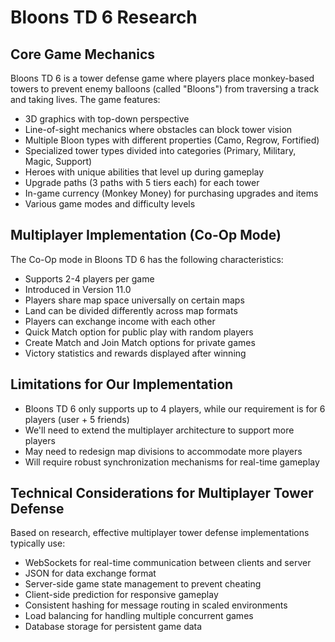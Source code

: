 # Bloons TD 6 Research

## Core Game Mechanics

Bloons TD 6 is a tower defense game where players place monkey-based towers to prevent enemy balloons (called "Bloons") from traversing a track and taking lives. The game features:

- 3D graphics with top-down perspective
- Line-of-sight mechanics where obstacles can block tower vision
- Multiple Bloon types with different properties (Camo, Regrow, Fortified)
- Specialized tower types divided into categories (Primary, Military, Magic, Support)
- Heroes with unique abilities that level up during gameplay
- Upgrade paths (3 paths with 5 tiers each) for each tower
- In-game currency (Monkey Money) for purchasing upgrades and items
- Various game modes and difficulty levels

## Multiplayer Implementation (Co-Op Mode)

The Co-Op mode in Bloons TD 6 has the following characteristics:

- Supports 2-4 players per game
- Introduced in Version 11.0
- Players share map space universally on certain maps
- Land can be divided differently across map formats
- Players can exchange income with each other
- Quick Match option for public play with random players
- Create Match and Join Match options for private games
- Victory statistics and rewards displayed after winning

## Limitations for Our Implementation

- Bloons TD 6 only supports up to 4 players, while our requirement is for 6 players (user + 5 friends)
- We'll need to extend the multiplayer architecture to support more players
- May need to redesign map divisions to accommodate more players
- Will require robust synchronization mechanisms for real-time gameplay

## Technical Considerations for Multiplayer Tower Defense

Based on research, effective multiplayer tower defense implementations typically use:

- WebSockets for real-time communication between clients and server
- JSON for data exchange format
- Server-side game state management to prevent cheating
- Client-side prediction for responsive gameplay
- Consistent hashing for message routing in scaled environments
- Load balancing for handling multiple concurrent games
- Database storage for persistent game data
